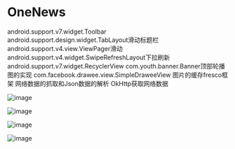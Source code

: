 # OneNews
android.support.v7.widget.Toolbar
android.support.design.widget.TabLayout滑动标题栏
android.support.v4.view.ViewPager滑动
android.support.v4.widget.SwipeRefreshLayout下拉刷新
android.support.v7.widget.RecyclerView
com.youth.banner.Banner顶部轮播图的实现
com.facebook.drawee.view.SimpleDraweeView 图片的缓存fresco框架
网络数据的抓取和Json数据的解析
OkHttp获取网络数据

![image](https://github.com/luckyblues/OneNews/blob/master/images/QQ20160927083110.jpg)


![image](https://github.com/luckyblues/OneNews/blob/master/images/QQ20160927083122.jpg)


![image](https://github.com/luckyblues/OneNews/blob/master/images/QQ20160927083128.jpg)


![image](https://github.com/luckyblues/OneNews/blob/master/images/QQ20160927083133.jpg)
